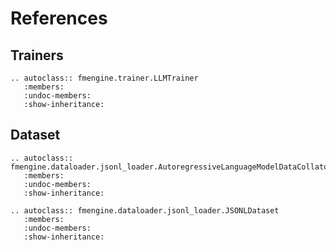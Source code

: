 # References

## Trainers

```{eval-rst}
.. autoclass:: fmengine.trainer.LLMTrainer
   :members:
   :undoc-members:
   :show-inheritance:
```

## Dataset

```{eval-rst}
.. autoclass:: fmengine.dataloader.jsonl_loader.AutoregressiveLanguageModelDataCollator
   :members:
   :undoc-members:
   :show-inheritance:
```
```{eval-rst}
.. autoclass:: fmengine.dataloader.jsonl_loader.JSONLDataset
   :members:
   :undoc-members:
   :show-inheritance:
```